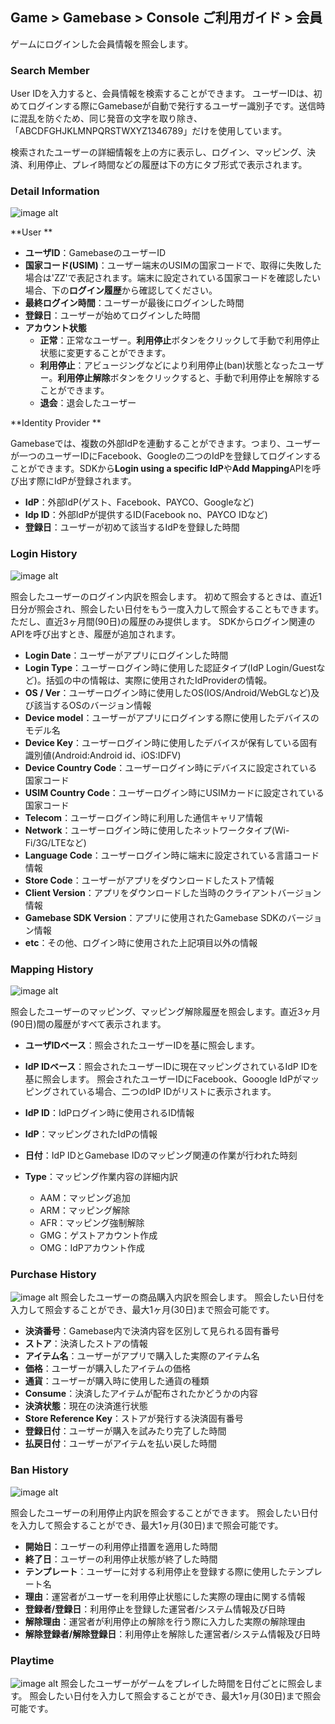 ## Game > Gamebase > Console ご利用ガイド > 会員

ゲームにログインした会員情報を照会します。


### Search Member

User IDを入力すると、会員情報を検索することができます。
ユーザーIDは、初めてログインする際にGamebaseが自動で発行するユーザー識別子です。送信時に混乱を防ぐため、同じ発音の文字を取り除き、「ABCDFGHJKLMNPQRSTWXYZ1346789」だけを使用しています。

検索されたユーザーの詳細情報を上の方に表示し、ログイン、マッピング、決済、利用停止、プレイ時間などの履歴は下の方にタブ形式で表示されます。




### Detail Information
![image alt](http://static.toastoven.net/prod_gamebase/Operators_Guide/Console_Member_Member1_1.4.png)

**User ** 

- **ユーザID**：GamebaseのユーザーID
- **国家コード(USIM)**：ユーザー端末のUSIMの国家コードで、取得に失敗した場合は'ZZ'で表記されます。端末に設定されている国家コードを確認したい場合、下の**ログイン履歴**から確認してください。
- **最終ログイン時間**：ユーザーが最後にログインした時間
- **登録日**：ユーザーが始めてログインした時間
- **アカウント状態**
  - **正常**：正常なユーザー。**利用停止**ボタンをクリックして手動で利用停止状態に変更することができます。
  - **利用停止**：アビュージングなどにより利用停止(ban)状態となったユーザー。**利用停止解除**ボタンをクリックすると、手動で利用停止を解除することができます。
  - **退会**：退会したユーザー

**Identity Provider ** 

Gamebaseでは、複数の外部IdPを連動することができます。つまり、ユーザーが一つのユーザーIDにFacebook、Googleの二つのIdPを登録してログインすることができます。SDKから**Login using a specific IdP**や**Add Mapping**APIを呼び出す際にIdPが登録されます。

- **IdP**：外部IdP(ゲスト、Facebook、PAYCO、Googleなど)
- **Idp ID**：外部IdPが提供するID(Facebook no、PAYCO IDなど)
- **登録日**：ユーザーが初めて該当するIdPを登録した時間

### Login History
![image alt](http://static.toastoven.net/prod_gamebase/Operators_Guide/Console_Member_LoginHistory1_1.2.png)

照会したユーザーのログイン内訳を照会します。
初めて照会するときは、直近1日分が照会され、照会したい日付をもう一度入力して照会することもできます。ただし、直近3ヶ月間(90日)の履歴のみ提供します。
SDKからログイン関連のAPIを呼び出すとき、履歴が追加されます。

- **Login Date**：ユーザーがアプリにログインした時間
- **Login Type**：ユーザーログイン時に使用した認証タイプ(IdP Login/Guestなど)。括弧の中の情報は、実際に使用されたIdProviderの情報。
- **OS / Ver**：ユーザーログイン時に使用したOS(IOS/Android/WebGLなど)及び該当するOSのバージョン情報
- **Device model**：ユーザーがアプリにログインする際に使用したデバイスのモデル名
- **Device Key**：ユーザーログイン時に使用したデバイスが保有している固有識別値(Android:Android id、iOS:IDFV)
- **Device Country Code**：ユーザーログイン時にデバイスに設定されている国家コード
- **USIM Country Code**：ユーザーログイン時にUSIMカードに設定されている国家コード
- **Telecom**：ユーザーログイン時に利用した通信キャリア情報
- **Network**：ユーザーログイン時に使用したネットワークタイプ(Wi-Fi/3G/LTEなど)
- **Language Code**：ユーザーログイン時に端末に設定されている言語コード情報
- **Store Code**：ユーザーがアプリをダウンロードしたストア情報
- **Client Version**：アプリをダウンロードした当時のクライアントバージョン情報
- **Gamebase SDK Version**：アプリに使用されたGamebase SDKのバージョン情報
- **etc**：その他、ログイン時に使用された上記項目以外の情報

### Mapping History
![image alt](http://static.toastoven.net/prod_gamebase/Operators_Guide/Console_Member_MappingHistory1_1.2.png)

照会したユーザーのマッピング、マッピング解除履歴を照会します。直近3ヶ月(90日)間の履歴がすべて表示されます。

- **ユーザIDベース**：照会されたユーザーIDを基に照会します。
- **IdP IDベース**：照会されたユーザーIDに現在マッピングされているIdP IDを基に照会します。
  照会されたユーザーIDにFacebook、Gooogle IdPがマッピングされている場合、二つのIdP IDがリストに表示されます。

- **IdP ID**：IdPログイン時に使用されるID情報
- **IdP**：マッピングされたIdPの情報
- **日付**：IdP IDとGamebase IDのマッピング関連の作業が行われた時刻
- **Type**：マッピング作業内容の詳細内訳
  - AAM：マッピング追加
  - ARM：マッピング解除
  - AFR：マッピング強制解除
  - GMG：ゲストアカウント作成
  - OMG：IdPアカウント作成

### Purchase History
![image alt](http://static.toastoven.net/prod_gamebase/Operators_Guide/Console_Member_PurchaseHistory1_1.0.png)
照会したユーザーの商品購入内訳を照会します。
照会したい日付を入力して照会することができ、最大1ヶ月(30日)まで照会可能です。

- **決済番号**：Gamebase内で決済内容を区別して見られる固有番号
- **ストア**：決済したストアの情報
- **アイテム名**：ユーザーがアプリで購入した実際のアイテム名
- **価格**：ユーザーが購入したアイテムの価格
- **通貨**：ユーザーが購入時に使用した通貨の種類
- **Consume**：決済したアイテムが配布されたかどうかの内容
- **決済状態**：現在の決済進行状態
- **Store Reference Key**：ストアが発行する決済固有番号
- **登録日付**：ユーザーが購入を試みたり完了した時間
- **払戻日付**：ユーザーがアイテムを払い戻した時間

### Ban History
![image alt](http://static.toastoven.net/prod_gamebase/Operators_Guide/Console_Member_BanHistory1_1.0.png)

照会したユーザーの利用停止内訳を照会することができます。
照会したい日付を入力して照会することができ、最大1ヶ月(30日)まで照会可能です。

- **開始日**：ユーザーの利用停止措置を適用した時間
- **終了日**：ユーザーの利用停止状態が終了した時間
- **テンプレート**：ユーザーに対する利用停止を登録する際に使用したテンプレート名
- **理由**：運営者がユーザーを利用停止状態にした実際の理由に関する情報
- **登録者/登録日**：利用停止を登録した運営者/システム情報及び日時
- **解除理由**：運営者が利用停止の解除を行う際に入力した実際の解除理由
- **解除登録者/解除登録日**：利用停止を解除した運営者/システム情報及び日時

### Playtime
![image alt](http://static.toastoven.net/prod_gamebase/Operators_Guide/Console_Member_Playtime1_1.2.png)
照会したユーザーがゲームをプレイした時間を日付ごとに照会します。
照会したい日付を入力して照会することができ、最大1ヶ月(30日)まで照会可能です。
